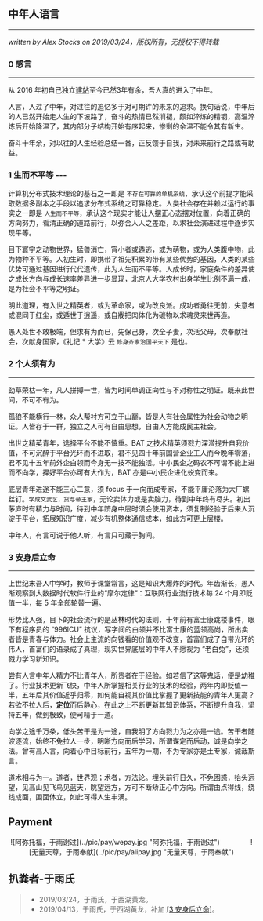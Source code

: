 ## 中年人语言
---
*written by Alex Stocks on 2019/03/24，版权所有，无授权不得转载*

### 0 感言
---

从 2016 年初自己独立[建站](alexstocks.github.io)至今已然3年有余，吾人真的进入了中年。

人言，人过了中年，对过往的追忆多于对可期许的未来的追求。换句话说，中年后的人已然开始走人生的下坡路了，奋斗的热情已然消褪，颇如淬炼的精钢，高温淬炼后开始降温了，其内部分子结构开始有序起来，惨剩的余温不能令其有新生。

奋斗十年余，对以往的人生经验总结一番，正反馈于自我，对未来前行之路或有助益。

### 1 生而不平等 ---

计算机分布式技术理论的基石之一即是 `不存在可靠的单机系统`，承认这个前提才能采取数据多副本之手段以追求分布式系统之可靠稳定。人类社会存在并赖以运行的事实之一即是 `人生而不平等`，承认这个现实才能让人摆正心态摆对位置，向着正确的方向努力，看清正确的道路前行，以弥合人人之差距，以求社会演进过程中逐步实现平等。

目下寰宇之动物世界，猛兽消亡，宵小者或遁逃，或为萌物，或为人类腹中物，此为物种不平等。人初生时，即携带了祖先积累的带有某些优势的基因，人类的某些优势可通过基因进行代代遗传，此为人生而不平等。人成长时，家庭条件的差异使之成长方向与成长速率差异进一步显现，北京人大学农村出身学生比例不满一成，是为社会不平等之明证。

明此道理，有入世之精英者，或为革命家，或为改良派。成功者勇往无前，失意者或混同于红尘，或遁世于逍遥，或自戕把肉体化为碳物以求魂灵来世再造。

愚人处世不敢极端，但求有为而已，先保己身，次全子妻，次活父母，次奉献社会，次献身国家，《礼记 * 大学》云 `修身齐家治国平天下` 是也。

### 2 个人须有为
---

劲草荣枯一年，凡人拼搏一世，皆为时间单调正向性与不对称性之明证。既来此世间，不可不有为。

孤狼不能横行一林，众人帮衬方可立于山巅，皆是人有社会属性为社会动物之明证。人皆存于一群，独立之人可有自由思想，自由人方能成民主社会。

出世之精英青年，选择平台不能不慎重。BAT 之技术精英须戮力深潜提升自我价值，不可沉醉于平台光环而不进取，君不见四十年前国营企业工人而今晚年零落，君不见十五年前外企白领而今身无一技不能独活。中小民企之码农不可谓不能上进而不向学，择好平台亦可有大作为，BAT 亦是中小民企进化蜕变而来。

底层青年进途不能三心二意，须 focus 于一向而成专家，不能平庸沦落为大厂螺丝钉。`学成文武艺，货与帝王家`，无论卖体力或是卖脑力，待到中年终有尽头。初出茅庐时有精力与时间，待到中年跻身中层时须会使用资本，须复制经验于后来人沉淀于平台，拓展知识广度，减少有机整体通信成本，如此方可更上层楼。

中年人，有言可说于他人听，有言只可藏于胸间。

### <a name="3">3 安身后立命</a>
---

上世纪末吾人中学时，教师于课堂常言，这是知识大爆炸的时代。年齿渐长，愚人渐观察到大数据时代软件行业的“摩尔定律”：互联网行业流行技术每 24 个月即贬值一半，每 5 年全部轮替一遍。

形势比人强，目下的社会流行的是丛林时代的法则，十年前有富士康跳楼事件，眼下有程序员的 “996ICU” 抗议，写字间的白领并不比富士康的蓝领高尚，所出卖者皆是青春与体力。社会上主流的向钱看的价值观不改变，首富们成了自带光环的伟人，首富们的语录成了真理，现实世界底层的中年人不愿视为 “老白兔”，还须戮力学习新知识。

尝有人言中年人精力不比青年人，所贵者在于经验。如若信了这等鬼话，便是幼稚了。行业技术更新飞快，中年人所掌握相关行业的技术的经验，两年内即贬值一半，五年后其价值近乎归零，如何能自视其价值比掌握了更新技能的青年人更高？若欲不拉人后，<u>**定位**</u>而后静心，在此之上不断更新其知识体系，不断提升自我，坚持五年，做到极致，便可精于一道。

向学之途千万条，低头苦干是为一途，自我明了方向戮力为之亦是一途。苦干者随波逐流，始终不免拉人一步，明晰方向而后学习，所谓谋定而后动，诚是向学之法。曾有高人言，向着心中目标前行，五年为一期，不为专家亦是土专家，诚哉斯言。

道术相与为一。道者，世界观；术者，方法论。埋头前行日久，不免困惑，抬头远望，见高山见飞鸟见蓝天，眺望远方，方可不断矫正心中方向。所谓由点得线，绕线成面，围面体立，如此可得人生丰满。

## Payment

<center> ![阿弥托福，于雨谢过](../pic/pay/wepay.jpg "阿弥托福，于雨谢过") &nbsp;&nbsp;&nbsp;&nbsp;&nbsp;&nbsp;&nbsp;&nbsp;&nbsp;&nbsp;&nbsp;&nbsp;&nbsp;&nbsp; ![无量天尊，于雨奉献](../pic/pay/alipay.jpg "无量天尊，于雨奉献") </center>

## 扒粪者-于雨氏 

>- 2019/03/24，于雨氏，于西湖黄龙。
>- 2019/04/13，于雨氏，于西湖黄龙，补加 <a href="#3">[3 安身后立命]</a>。
